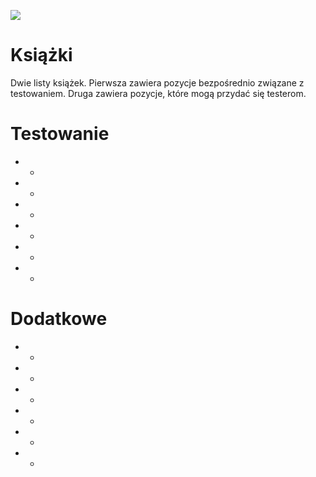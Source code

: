 [![](https://img.shields.io/badge/Facebook-%23TestowanieOprogramowania-blue.svg)](https://www.facebook.com/groups/TestowanieOprogramowania/)


# Książki

Dwie listy książek. Pierwsza zawiera pozycje bezpośrednio związane z testowaniem.
Druga zawiera pozycje, które mogą przydać się testerom.

# Testowanie

*
   *

*
   *

*
   *

*
   *

*
   *

*
   *

# Dodatkowe

*
   *

*
   *

*
   *

*
   *

*
   *

*
   *
